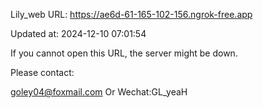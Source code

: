 Lily_web URL: https://ae6d-61-165-102-156.ngrok-free.app

Updated at: 2024-12-10 07:01:54

If you cannot open this URL, the server might be down.

Please contact: 

goley04@foxmail.com Or Wechat:GL_yeaH
